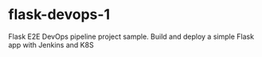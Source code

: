# flask-devops-1
Flask E2E DevOps pipeline project sample.
Build and deploy a simple Flask app with Jenkins and K8S
